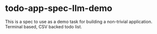 # todo-app-spec-llm-demo
This is a spec to use as a demo task for building a non-trivial application. Terminal based, CSV backed todo list.

